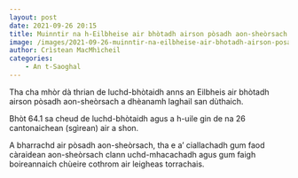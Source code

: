```yaml
---
layout: post
date: 2021-09-26 20:15
title: Muinntir na h-Eilbheise air bhòtadh airson pòsadh aon-sheòrsach
image: /images/2021-09-26-muinntir-na-eilbheise-air-bhotadh-airson-posadh-aon-sheorsach.webp
author: Crìstean MacMhìcheil
categories:
	- An t-Saoghal
---
```


Tha cha mhòr dà thrian de luchd-bhòtaidh anns an Eilbheis air bhòtadh airson pòsadh aon-sheòrsach a dhèanamh laghail san dùthaich.

Bhòt 64.1 sa cheud de luchd-bhòtaidh agus a h-uile gin de na 26 cantonaichean (sgìrean) air a shon.

A bharrachd air pòsadh aon-sheòrsach, tha e a’ ciallachadh gum faod càraidean aon-sheòrsach clann uchd-mhacachadh agus gum faigh boireannaich chùeire cothrom air leigheas torrachais.
